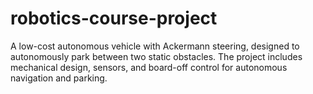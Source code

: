 # robotics-course-project
A low-cost autonomous vehicle with Ackermann steering, designed to autonomously park between two static obstacles. The project includes mechanical design, sensors, and board-off control for autonomous navigation and parking.
